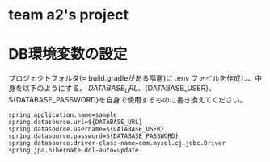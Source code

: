# team a2's project

# DB環境変数の設定
プロジェクトフォルダ(= build.gradleがある階層)に .env ファイルを作成し、中身を以下のようにする。
${DATABASE_URL}、${DATABASE_USER}、${DATABASE_PASSWORD}を自身で使用するものに書き換えてください。
```
spring.application.name=sample
spring.datasource.url=${DATABASE_URL}
spring.datasource.username=${DATABASE_USER}
spring.datasource.password=${DATABASE_PASSWORD}
spring.datasource.driver-class-name=com.mysql.cj.jdbc.Driver
spring.jpa.hibernate.ddl-auto=update
```
